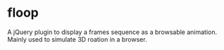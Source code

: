 floop
=====

A jQuery plugin to display a frames sequence as a browsable animation. Mainly used to simulate 3D roation in a browser.

